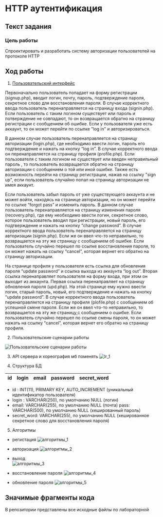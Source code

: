 # HTTP аутентификация

## Текст задания
### Цель работы
Спроектировать и разработать систему авторизации пользователей на протоколе HTTP

## Ход работы

1) [Пользовательский интерфейс](https://www.figma.com/file/hSWGqjHNCLkkSetXraLjx5/IS_lr_1)

Первоначально пользователь попадает на форму регистрации (signup.php), вводит логин, почту, пароль, подтверждение пароля, секретное слово для восстановления пароля. В случае корректного ввода пользователь перенаправляется на страницу входа (signin.php). Если пользователь с таким логином существует или пароль и потверждение не совпадают, то он возвращается обратно на страницу регистрации с сообщением об ошибке. Если у пользователя уже есть аккаунт, то он может перейти по ссылке "log in" и авторизироваться.

В данном случае пользователь перенаправляется на страницу авторизации (login.php), где необходимо ввести логин, пароль его подтверждение и нажать на кнопку “log in”. В случае корректного ввода он перенаправляется на страницу профиля (profile.php). Если пользователя с таким логином не существует или введен неправильный пароль , то пользователь возвращается обратно на страницу авторизации с сообщением о той или иной ошибке. Также есть возможность перейти на страницу регистрации, нажав на ссылку "sign up", если пользователь случайно попал на страницу авторизации не имея аккаунт.

Если пользователь забыл пароль от уже существующего аккаунта и не может войти, находясь на странице авторизации, но он может перейти по ссылке “forgot pass” и изменить пароль. В данном случае пользователь перенаправляется на страницу изменения пароля (recovery.php), где ему необходимо ввести логин, секретное слово, которое пользователь вводил при регистрации, новый пароль, его подтверждение и нажать на кнопку “change password”. В случае корректного ввода пользователь перенаправляется на страницу авторизации (signin.php). Если же он ввел что-то неправильно, то возвращается на эту же страницу с сообщением об ошибке. Если пользователь случайно перешел по ссылке восстановления пароля, то он может нажать на ссылку “cancel”, которая вернет его обратно на страницу авторизации.

На странице профиля у пользователя есть ссылка для обновления пароля “update password” и ссылка выхода из аккаунта “log out”. Вторая ссылка перенаправляет пользователя на форму входа, при этом он выходит из аккаунта. Первая ссылка перенаправляет на страницу обновления пароля (upd.php). На этой странице ему нужно ввести логин, старый пароль, новый, его подтверждение и нажать на кнопку “update password”. В случае корректного ввода пользователь перенаправляется на страницу профиля (plofile.php) с сообщением об успешной смене пароля. Если же он ввел что-то неправильно, то возвращается на эту же страницу,с сообщением о ошибке. Если пользователь случайно перешел по ссылке смены пароля, то он может нажать на ссылку “cancel”, которая вернет его обратно на страницу профиля.

2) Пользовательские сценарии работы

![Пользовательские сценарии работы](пользовательские_сценарии.jpg)

3. API сервера и хореография
мб поменять
![lr_1](хореография.png)

4. Структура БД

| id | login | email | password | secret_word |
| ------ | ------ | ------ | ------ | ------ |

- id : INT(11), PRIMARY KEY, AUTO_INCREMENT
(уникальный идентификатор пользователя)
- login : VARCHAR(250), по умолчанию NULL
(логин)
- email: VARCHAR(255), по умолчанию NULL
(почта)
pass: VARCHAR(500), по умолчанию NULL
(хешированный пароль)
- secret_word: VARCHAR(255), по умолчанию NULL
(хешированное секретное слово для восстановления пароля)

5) Алгоритмы

- регистация
![алгоритмы_1](алгоритмы1.jpg)

- авторизация
![алгоритмы_2](алгоритмы2.jpg)

- выход\
![алгоритмы_3](алгоритмы3.jpg)

- восстановление пароля
![алгоритмы_4](алгоритмы4.jpg)

- обновление пароля
![алгоритмы_5](алгоритмы5.jpg)

## Значимые фрагменты кода

В репозитории представлены все исходные файлы по лабораторной
